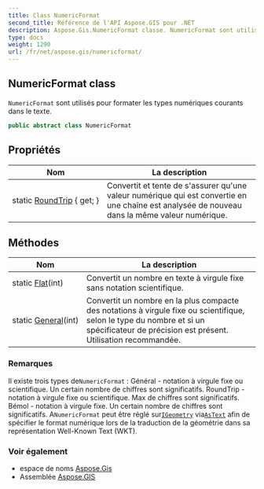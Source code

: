 ```yaml
---
title: Class NumericFormat
second_title: Référence de l'API Aspose.GIS pour .NET
description: Aspose.Gis.NumericFormat classe. NumericFormat sont utilisés pour formater les types numériques courants dans le texte.
type: docs
weight: 1290
url: /fr/net/aspose.gis/numericformat/
---
```

## NumericFormat class

`NumericFormat` sont utilisés pour formater les types numériques courants dans le texte.

```csharp
public abstract class NumericFormat
```

## Propriétés

| Nom | La description |
| --- | --- |
| static [RoundTrip](../../aspose.gis/numericformat/roundtrip/) { get; } | Convertit et tente de s'assurer qu'une valeur numérique qui est convertie en une chaîne est analysée de nouveau dans la même valeur numérique. |

## Méthodes

| Nom | La description |
| --- | --- |
| static [Flat](../../aspose.gis/numericformat/flat/)(int) | Convertit un nombre en texte à virgule fixe sans notation scientifique. |
| static [General](../../aspose.gis/numericformat/general/)(int) | Convertit un nombre en la plus compacte des notations à virgule fixe ou scientifique, selon le type du nombre et si un spécificateur de précision est présent. Utilisation recommandée. |

### Remarques

Il existe trois types de`NumericFormat` :  Général - notation à virgule fixe ou scientifique. Un certain nombre de chiffres sont significatifs. RoundTrip - notation à virgule fixe ou scientifique. Max de chiffres sont significatifs. Bémol - notation à virgule fixe. Un certain nombre de chiffres sont significatifs. A`NumericFormat` peut être réglé sur[`IGeometry`](../../aspose.gis.geometries/igeometry/) via[`AsText`](../../aspose.gis.geometries/igeometry/astext/) afin de spécifier le format numérique lors de la traduction de la géométrie dans sa représentation Well-Known Text (WKT).

### Voir également

* espace de noms [Aspose.Gis](../../aspose.gis/)
* Assemblée [Aspose.GIS](../../)


